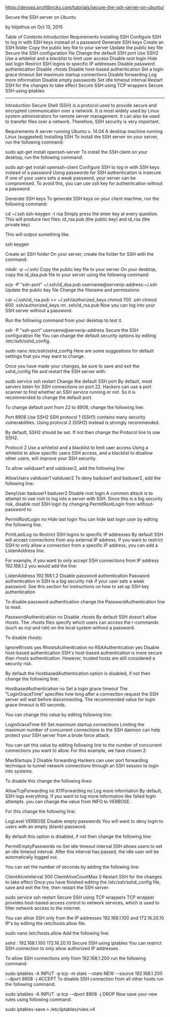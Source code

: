 https://devops.profitbricks.com/tutorials/secure-the-ssh-server-on-ubuntu/

Secure the SSH server on Ubuntu




by hitjethva on Oct 13, 2015



Table of Contents
Introduction
Requirements
Installing SSH
Configure SSH to log in with SSH keys instead of a password
Generate SSH keys
Create an SSH folder
Copy the public key file to your server
Update the public key file
Secure the SSH configuration file
Change the default SSH port
Use SSH2
Use a whitelist and a blacklist to limit user access
Disable root login
Hide last login
Restrict SSH logins to specific IP addresses
Disable password authentication
Disable .rhosts
Disable host-based authentication
Set a login grace timeout
Set maximum startup connections
Disable forwarding
Log more information
Disable empty passwords
Set idle timeout interval
Restart SSH for the changes to take effect
Secure SSH using TCP wrappers
Secure SSH using iptables


---


Introduction
Secure Shell (SSH) is a protocol used to provide secure and encrypted communication over a network. It is most widely used by Linux system administrators for remote server management. It can also be used to transfer files over a network. Therefore, SSH security is very important.

Requirements
A server running Ubuntu v. 14.04
A desktop machine running Linux (suggested)
Installing SSH
To install the SSH server on your server, run the following command:

sudo apt-get install openssh-server
To install the SSH client on your desktop, run the following command:

sudo apt-get install openssh-client
Configure SSH to log in with SSH keys instead of a password
Using passwords for SSH authentication is insecure. If one of your users sets a weak password, your server can be compromised. To avoid this, you can use ssh key for authentication without a password.

Generate SSH keys
To generate SSH keys on your client machine, run the following command:

cd ~/.ssh
ssh-keygen -t rsa
Simply press the enter key at every question. This will produce two files: id_rsa.pub (the public key) and id_rsa (the private key).

This will output something like.

ssh keygen

Create an SSH folder
On your server, create the folder for SSH with the command:

mkdir -p ~/.ssh/
Copy the public key file to your server
On your desktop, copy the id_dsa.pub file to your server using the following command:

scp -P "ssh-port" ~/.ssh/id_dsa.pub username@serverip-address:~/.ssh
Update the public key file
Change the filename and permissions:

cat ~/.ssh/id_rsa.pub >> ~/.ssh/authorized_keys
chmod 700 .ssh
chmod 600 .ssh/authorized_keys
rm .ssh/id_rsa.pub
Now you can log into your SSH server without a password.

Run the following command from your desktop to test it.

ssh -P "ssh-port" username@serverip-address
Secure the SSH configuration file
You can change the default security options by editing /etc/ssh/sshd_config.

sudo nano /etc/ssh/sshd_config
Here are some suggestions for default settings that you may want to change.

Once you have made your changes, be sure to save and exit the sshd_config file and restart the SSH server with:

sudo service ssh restart
Change the default SSH port
By default, most servers listen for SSH connections on port 22. Hackers can use a port scanner to find whether an SSH service running or not. So it is recommended to change the default port.

To change default port from 22 to 8908, change the following line:

Port 8908
Use SSH2
SSH protocol 1 (SSH1) contains many security vulnerabilities. Using protocol 2 (SSH2) instead is strongly recommended.

By default, SSH2 should be set. If not then change the Protocol line to use SSH2.

Protocol 2
Use a whitelist and a blacklist to limit user access
Using a whitelist to allow specific users SSH access, and a blacklist to disallow other users, will improve your SSH security.

To allow validuser1 and validuser2, add the following line:

AllowUsers validuser1 validuser2
To deny baduser1 and baduser2, add the following line:

DenyUser baduser1 baduser2
Disable root login
A common attack is to attempt to use root to log into a server with SSH. Since this is a big security risk, disable root SSH login by changing PermitRootLogin from without-password to:

PermitRootLogin no
Hide last login
You can hide last login user by editing the following line.

PrintLastLog no
Restrict SSH logins to specific IP addresses
By default SSH will accept connections from any external IP address. If you want to restrict SSH to only allow a connection from a specific IP address, you can add a ListenAddress line.

For example, if you want to only accept SSH connections from IP address 192.168.1.2 you would add the line:

ListenAddress 192.168.1.2
Disable password authentication
Password authentication in SSH is a big security risk if your user sets a weak password. See this section for instructions on how to set up SSH key authentication

To disable password authentication change the PasswordAuthentication line to read:

PasswordAuthentication no
Disable .rhosts
By default SSH doesn't allow rhosts. The .rhosts files specify which users can access the r-commands (such as rcp and rsh) on the local system without a password.

To disable rhosts:

IgnoreRhosts yes
RhostsAuthentication no
RSAAuthentication yes
Disable host-based authentication
SSH's host-based authentication is more secure than rhosts authentication. However, trusted hosts are still considered a security risk.

By default the HostbasedAuthentication option is disabled, if not then change the following line:

HostbasedAuthentication no
Set a login grace timeout
The "LoginGraceTime" specifies how long after a connection request the SSH server will wait before disconnecting. The recommended value for login grace timeout is 60 seconds.

You can change this value by editing following line:

LoginGraceTime 60
Set maximum startup connections
Limiting the maximum number of concurrent connections to the SSH daemon can help protect your SSH server from a brute force attack.

You can set this value by editing following line to the number of concurrent connections you want to allow. For this example, we have chosen 2:

MaxStartups 2
Disable forwarding
Hackers can user port forwarding technique to tunnel network connections through an SSH session to login into systems.

To disable this change the following lines:

AllowTcpForwarding no
X11Forwarding no
Log more information
By default, SSH logs everything. If you want to log more information like failed login attempts. you can change the value from INFO to VERBOSE.

For this change the following line:

LogLevel VERBOSE
Disable empty passwords
You will want to deny login to users with an empty (blank) password.

By default this option is disabled, if not then change the following line:

PermitEmptyPasswords no
Set idle timeout interval
SSH allows users to set an idle timeout interval. After this interval has passed, the idle user will be automatically logged out.

You can set the number of seconds by adding the following line:

ClientAliveInterval 300
ClientAliveCountMax 0
Restart SSH for the changes to take effect
Once you have finished editing the /etc/ssh/sshd_config file, save and exit the fire, then restart the SSH server:

sudo service ssh restart
Secure SSH using TCP wrappers
TCP wrapper provides host-based access control to network services, which is used to filter network access to the internet.

You can allow SSH only from the IP addresses 192.168.1.100 and 172.16.20.10 IP's by editing the /etc/hosts.allow file.

sudo nano /etc/hosts.allow
Add the following line:

sshd : 192.168.1.100 172.16.20.10
Secure SSH using iptables
You can restrict SSH connection to only allow authorized IP addresses.

To allow SSH connections only from 192.168.1.200 run the following command:

sudo iptables -A INPUT -p tcp -m state --state NEW --source 192.168.1.200 --dport 8908 -j ACCEPT
To disable SSH connection from all other hosts run the following command:

sudo iptables -A INPUT -p tcp --dport 8908 -j DROP
Now save your new rules using following command:

sudo iptables-save > /etc/iptables/rules.v4
